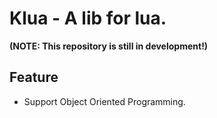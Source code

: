 # Klua - A lib for lua.
**(NOTE: This repository is still in development!)**
## Feature
- Support Object Oriented Programming.

